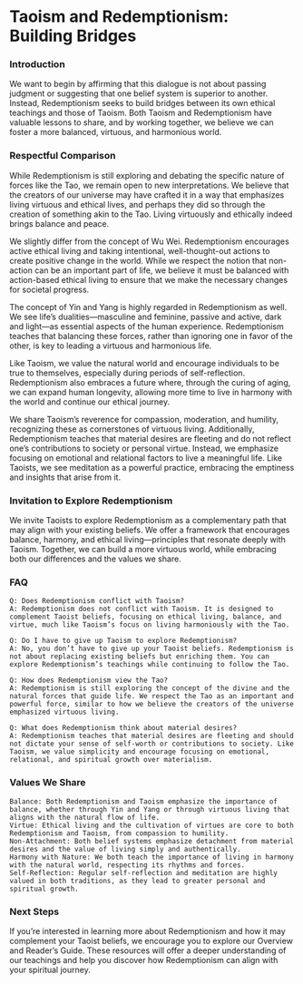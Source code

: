 # Taoism and Redemptionism: Building Bridges

### Introduction

We want to begin by affirming that this dialogue is not about passing judgment or suggesting that one belief system is superior to another. Instead, Redemptionism seeks to build bridges between its own ethical teachings and those of Taoism. Both Taoism and Redemptionism have valuable lessons to share, and by working together, we believe we can foster a more balanced, virtuous, and harmonious world.

### Respectful Comparison

While Redemptionism is still exploring and debating the specific nature of forces like the Tao, we remain open to new interpretations. We believe that the creators of our universe may have crafted it in a way that emphasizes living virtuous and ethical lives, and perhaps they did so through the creation of something akin to the Tao. Living virtuously and ethically indeed brings balance and peace.

We slightly differ from the concept of Wu Wei. Redemptionism encourages active ethical living and taking intentional, well-thought-out actions to create positive change in the world. While we respect the notion that non-action can be an important part of life, we believe it must be balanced with action-based ethical living to ensure that we make the necessary changes for societal progress.

The concept of Yin and Yang is highly regarded in Redemptionism as well. We see life’s dualities—masculine and feminine, passive and active, dark and light—as essential aspects of the human experience. Redemptionism teaches that balancing these forces, rather than ignoring one in favor of the other, is key to leading a virtuous and harmonious life.

Like Taoism, we value the natural world and encourage individuals to be true to themselves, especially during periods of self-reflection. Redemptionism also embraces a future where, through the curing of aging, we can expand human longevity, allowing more time to live in harmony with the world and continue our ethical journey.

We share Taoism’s reverence for compassion, moderation, and humility, recognizing these as cornerstones of virtuous living. Additionally, Redemptionism teaches that material desires are fleeting and do not reflect one’s contributions to society or personal virtue. Instead, we emphasize focusing on emotional and relational factors to live a meaningful life. Like Taoists, we see meditation as a powerful practice, embracing the emptiness and insights that arise from it.

### Invitation to Explore Redemptionism

We invite Taoists to explore Redemptionism as a complementary path that may align with your existing beliefs. We offer a framework that encourages balance, harmony, and ethical living—principles that resonate deeply with Taoism. Together, we can build a more virtuous world, while embracing both our differences and the values we share.

### FAQ

    Q: Does Redemptionism conflict with Taoism?
    A: Redemptionism does not conflict with Taoism. It is designed to complement Taoist beliefs, focusing on ethical living, balance, and virtue, much like Taoism’s focus on living harmoniously with the Tao.

    Q: Do I have to give up Taoism to explore Redemptionism?
    A: No, you don’t have to give up your Taoist beliefs. Redemptionism is not about replacing existing beliefs but enriching them. You can explore Redemptionism’s teachings while continuing to follow the Tao.

    Q: How does Redemptionism view the Tao?
    A: Redemptionism is still exploring the concept of the divine and the natural forces that guide life. We respect the Tao as an important and powerful force, similar to how we believe the creators of the universe emphasized virtuous living.

    Q: What does Redemptionism think about material desires?
    A: Redemptionism teaches that material desires are fleeting and should not dictate your sense of self-worth or contributions to society. Like Taoism, we value simplicity and encourage focusing on emotional, relational, and spiritual growth over materialism.

### Values We Share

    Balance: Both Redemptionism and Taoism emphasize the importance of balance, whether through Yin and Yang or through virtuous living that aligns with the natural flow of life.
    Virtue: Ethical living and the cultivation of virtues are core to both Redemptionism and Taoism, from compassion to humility.
    Non-Attachment: Both belief systems emphasize detachment from material desires and the value of living simply and authentically.
    Harmony with Nature: We both teach the importance of living in harmony with the natural world, respecting its rhythms and forces.
    Self-Reflection: Regular self-reflection and meditation are highly valued in both traditions, as they lead to greater personal and spiritual growth.

### Next Steps

If you’re interested in learning more about Redemptionism and how it may complement your Taoist beliefs, we encourage you to explore our Overview and Reader’s Guide. These resources will offer a deeper understanding of our teachings and help you discover how Redemptionism can align with your spiritual journey.